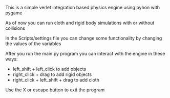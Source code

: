 This is a simple verlet integration based physics engine using pyhon with pygame

As of now you can run cloth and rigid body simulations with or without collisions

In the Scripts/settings file you can change some functionality by changing the values of the variables

After you run the main.py program you can interact with the engine in these ways:
- left_shift + left_click to add objects
- right_click + drag to add rigid objects
- right_click + left_shift + drag to add cloth


Use the X or escape button to exit the program